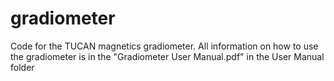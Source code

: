 # gradiometer
Code for the TUCAN magnetics gradiometer.
All information on how to use the gradiometer is in the "Gradiometer User Manual.pdf" in the User Manual folder
